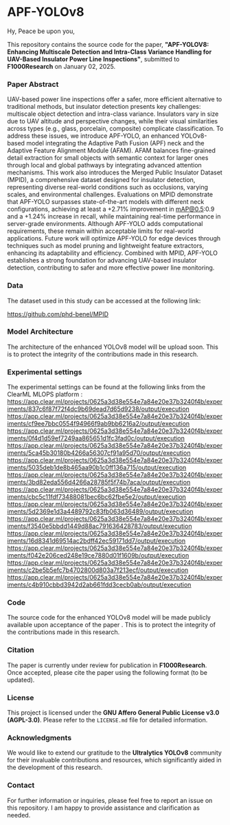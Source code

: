 # APF-YOLOv8

Hy, Peace be upon you,

This repository contains the source code for the paper, **"APF-YOLOV8: Enhancing Multiscale Detection and Intra-Class Variance Handling for UAV-Based Insulator Power Line Inspections"**, submitted to **F1000Research** on January 02, 2025. 

### Paper Abstract

UAV-based power line inspections offer a safer, more efficient alternative to traditional methods, but insulator detection presents key challenges: multiscale object detection and intra-class variance. Insulators vary in size due to UAV altitude and perspective changes, while their visual similarities across types (e.g., glass, porcelain, composite) complicate classification. To address these issues, we introduce APF-YOLO, an enhanced YOLOv8-based model integrating the Adaptive Path Fusion (APF) neck and the Adaptive Feature Alignment Module (AFAM). AFAM balances fine-grained detail extraction for small objects with semantic context for larger ones through local and global pathways by integrating advanced attention mechanisms. This work also introduces the Merged Public Insulator Dataset (MPID), a comprehensive dataset designed for insulator detection, representing diverse real-world conditions such as occlusions, varying scales, and environmental challenges. Evaluations on MPID demonstrate that APF-YOLO surpasses state-of-the-art models with different neck configurations, achieving at least a +2.71% improvement in mAP@0.5:0.9 and a +1.24% increase in recall, while maintaining real-time performance in server-grade environments. Although APF-YOLO adds computational requirements, these remain within acceptable limits for real-world applications. Future work will optimize APF-YOLO for edge devices through techniques such as model pruning and lightweight feature extractors, enhancing its adaptability and efficiency. Combined with MPID, APF-YOLO establishes a strong foundation for advancing UAV-based insulator detection, contributing to safer and more effective power line monitoring.

### Data
The dataset used in this study can be accessed at the following link: 

https://github.com/phd-benel/MPID


### Model Architecture

The architecture of the enhanced YOLOv8 model will be upload soon. This is to protect the integrity of the contributions made in this research.

### Experimental settings
The experimental settings can be found at the following links from the ClearML MLOPS platform : 
https://app.clear.ml/projects/0625a3d38e554e7a84e20e37b3240f4b/experiments/837c6f87f72f4dc9b69dead7d65d9238/output/execution
https://app.clear.ml/projects/0625a3d38e554e7a84e20e37b3240f4b/experiments/cf9ee7bbc0554f94966f9ab9bb6216a2/output/execution
https://app.clear.ml/projects/0625a3d38e554e7a84e20e37b3240f4b/experiments/0f4d1d59ef7249aa865651d1fc3fad0c/output/execution
https://app.clear.ml/projects/0625a3d38e554e7a84e20e37b3240f4b/experiments/5ca45b30180b4266a56307cf91a95d70/output/execution
https://app.clear.ml/projects/0625a3d38e554e7a84e20e37b3240f4b/experiments/5035deb1de8b465aa90b1c0ff136a715/output/execution
https://app.clear.ml/projects/0625a3d38e554e7a84e20e37b3240f4b/experiments/3bd82eda556d4266a28785f5f74b7aca/output/execution
https://app.clear.ml/projects/0625a3d38e554e7a84e20e37b3240f4b/experiments/cbc5c11fdf73488081bec6bc62fbe5e2/output/execution
https://app.clear.ml/projects/0625a3d38e554e7a84e20e37b3240f4b/experiments/5d2369e1d3a4489792c83fb063d36489/output/execution
https://app.clear.ml/projects/0625a3d38e554e7a84e20e37b3240f4b/experiments/f3540e5bbdd1449d88ac791636428783/output/execution
https://app.clear.ml/projects/0625a3d38e554e7a84e20e37b3240f4b/experiments/16d8341d69514ac2bdff42ec59171dd7/output/execution
https://app.clear.ml/projects/0625a3d38e554e7a84e20e37b3240f4b/experiments/f042e206ced248e19ce7880d01f1609b/output/execution
https://app.clear.ml/projects/0625a3d38e554e7a84e20e37b3240f4b/experiments/c2be5b5efc7b4702800d803a7f213ecf/output/execution
https://app.clear.ml/projects/0625a3d38e554e7a84e20e37b3240f4b/experiments/c4b910cbbd3942d2ab661fdd3cecb0ab/output/execution


### Code
The source code for the enhanced YOLOv8 model will be made publicly available upon acceptance of the paper . This is to protect the integrity of the contributions made in this research.

### Citation
The paper is currently under review for publication in **F1000Research**. Once accepted, please cite the paper using the following format (to be updated).

### License
This project is licensed under the **GNU Affero General Public License v3.0 (AGPL-3.0)**. Please refer to the `LICENSE.md` file for detailed information.

### Acknowledgments
We would like to extend our gratitude to the **Ultralytics YOLOv8** community for their invaluable contributions and resources, which significantly aided in the development of this research.

### Contact
For further information or inquiries, please feel free to report an issue on this repository. I am happy to provide assistance and clarification as needed.

